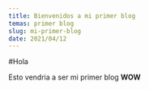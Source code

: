 ```yaml
---
title: Bienvenidos a mi primer blog
temas: primer blog
slug: mi-primer-blog
date: 2021/04/12
---
```

#Hola

Esto vendria a ser mi primer blog
**WOW**
